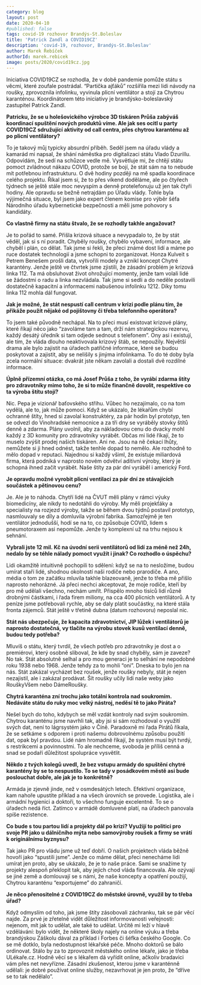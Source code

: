```yaml
---
category: blog
layout: post
date: 2020-04-10
#published: false
tags: covid-19 rozhovor Brandýs-St.Boleslav
title: 'Patrick Zandl a COVID19CZ'
description: 'covid-19, rozhovor, Brandýs-St.Boleslav'
author: Marek Řebíček
authorId: marek.rebicek
image: posts/2020/covid19cz.jpg
---
```


Iniciativa COVID19CZ se rozhodla, že v době pandemie pomůže státu s věcmi, které zoufale postrádal. “Partička ajťáků” rozšířila mezi lidi návody na roušky, zprovoznila infolinku, vyvinula plicní ventilátor a stojí za Chytrou karanténou. Koordinátorem této iniciativy je brandýsko-boleslavský zastupitel Patrick Zandl.

**Patricku, že se u holešovického výrobce 3D tiskáren Průša zabýváš koordinací spuštění nových produktů víme. Ale jak ses ocitl u party COVID19CZ sdružující aktivity od call centra, přes chytrou karanténu až po plicní ventilátory?**

To je takový můj typicky absurdní příběh. Seděl jsem na úřadu vlády a kamarád mi napsal, že shání náměstka pro digitalizaci státu Vlado Dzurillu. Odpovídám, že sedí na schůzce vedle mě. Vysvětluje mi, že chtějí státu pomoct zvládnout nákazu COVID, protože se bojí, že stát sám na to nebude mít potřebnou infrastrukturu. O dvě hodiny později na mě spadla koordinace celého projektu. Říkal jsem si, že to přes víkend doděláme, ale po čtyřech týdnech se ještě stále moc nevyspím a denně protelefonuju už jen tak čtyři hodiny. 
Ale opravdu se bežně netrajdám po Úřadu vlády. Tohle byla výjimečná situace, byl jsem jako expert členem komise pro výběr šéfa Národního úřadu kybernetické bezpečnosti a měli jsme pohovory s kandidáty. 

**Co vlastně firmy na státu štvalo, že se rozhodly takhle angažovat?**

Je to pořád to samé. Přišla krizová situace a nevypadalo to, že by stát věděl, jak si s ní poradit. Chyběly roušky, chybělo vybavení, informace, ale chyběl i plán, co dělat. Tak jsme si řekli, že přeci známé dost lidí a máme po ruce dostatek technologií a jsme schopni to zorganizovat. Honza Kulveit s Petrem Benešem prošli data, vytvořili modely a vznikl koncept Chytré karantény. Jenže ještě ve čtvrtek jsme zjistili, že zásadní problém je krizová linka 112. Ta má obsluhovat život ohrožující momenty, jenže tam volali lidé se žádostmi o radu a linka nezvládala. Tak jsme si sedli a do neděle postavili dostatečně kapacitní a informacemi nabušenou infolinku 1212. Díky tomu linka 112 mohla dál fungovat.  

**Jak je možné, že stát nespustí call centrum v krizi podle plánu tím, že přikáže použít nějaké od pojištovny či třeba telefonního operátora?**

To jsem také původně nechápal. Na to přeci musí existovat krizové plány, které říkají něco jako “zavoláme tam a tam, drží nám strategickou rezervu, každý desátý úředník si tam odjede sednout s telefonem”. Ony asi i existují, ale tím, že vláda dlouho neaktivovala krizový štáb, se nepoužily. Největší drama ale bylo zajistit na úřadech patřičné informace, které se budou poskytovat a zajistit, aby se nelišily s jinýma infolinkama. To do té doby byla zcela normální situace: dvakrát jste někam zavolali a dostali dvě rozdílné informace. 

**Úplně přízemní otázka, co má Josef Průša z toho, že vyrábí zdarma štíty pro zdravotníky mimo toho, že si to může finančně dovolit, respektive co ta výroba štítu stojí?**

Nic. Pepa je vizionář baťovského střihu. Vůbec ho nezajímalo, co na tom vydělá, ale to, jak může pomoci. Když se ukázalo, že lékařům chybí ochranné štíty, hned si zavolal konstruktéry, za pár hodin byl prototyp, ten se odvezl do Vinohradské nemocnice a za tři dny se vyráběly stovky štítů denně a zdarma. Plány uvolnil, aby za nákladovou cenu do dvacky mohl každý z 3D komunity pro zdravotníky vyrábět. Občas mi lidé říkají, že to muselo zvýšit prodej našich tiskáren. Ani ne. Jsou na ně čekací lhůty, nemůžete si ji hned odnést, takže tenhle dopad to nemělo. Ale rozhodně to mělo dopad v reputaci. Najednou si každý všiml, že existuje miliardová firma, která podniká v naprosto novém odvětví aditivní výroby, který je schopná ihned začít vyrábět. Naše štíty za pár dní vyráběl i americký Ford.  

**Je opravdu možné vyrobit plicní ventilaci za pár dní ze stávajících součástek a pětinovou cenu?**

Je. Ale je to náhoda. Chytří lidé na ČVUT měli plány v rámci výuky biomedicíny, ale nikdy to nedotáhli do výroby. My měli projekťáky a specialisty na rozjezd výroby, takže se během dvou týdnů postavil prototyp, nasmlouvaly se díly a domluvila výrobní fabrika. Samozřejmě je ten ventilátor jednodušší, hodí se na to, co způsobuje COVID, lidem s pneumotoraxem asi nepomůže. Jenže ty komplexní už na trhu nejsou k sehnání. 

**Vybrali jste 12 mil. Kč na úvodní serii ventilátorů od lidí za méně než 24h, nedalo by se téhle nálady pomoct využít i jinak? Co rozhodlo o úspěchu?**

Lidi okamžitě intuitivně pochopili to sdělení: když se na to nesložíme, budou umírat staří lidé, shodnou okolností naši rodiče nebo prarodiče. A ano, média o tom ze začátku mluvila takhle blazeovaně, jenže to třeba mě přišlo naprosto nehorázné. Já přeci nechci akceptovat, že moje rodiče, kteří by pro mě udělali všechno, nechám umřít. Přispělo mnoho tisíců lidí různě drobnými částkami, i řada firem miliony, na cca 400 plicních ventilátorů. A ty peníze jsme potřebovali rychle, aby se daly platit součástky, na které stála fronta zájemců. Stát ještě v třetině dubna (datum rozhovoru) neposlal nic. 

**Stát nás ubezpečuje, že kapacita zdravotnictví, JIP lůžek i ventilátorů je naprosto dostatečná, vy tlačíte na výrobu stovek kusů ventilací denně, budou tedy potřeba?**

Mluvíš o státu, který tvrdil, že všech potřeb pro zdravotníky je dost a o premiérovi, který osobně sliboval, že kde by snad chyběly, sám je zaveze? No tak. Stát absolutně selhal a pro mou generaci je to selhání ne nepodobné roku 1938 nebo 1968. Jenže tehdy za to mohli “oni”. Dneska to bylo jen na nás. Stát zakázal vycházet bez roušek, jenže roušky nebyly, stát je nejen nezajistil, ale i zakázal prodávat. Šít roušky učily lidi naše weby jako RouškyVšem nebo DámeRoušky.  

**Chytrá karanténa zní trochu jako totální kontrola nad soukromím. Nedáváte státu do ruky moc velký nástroj, neděsí tě to jako Piráta?**

Nešel bych do toho, kdybych se měl vzdát kontroly nad svým soukromím. Chytrou karanténu jsme navrhli tak, aby jsi si sám rozhodoval o využití svých dat, není to lágrsystém jako v Číně. Paradoxně mi řada Pirátů říkala, že se setkáme s odporem i proti našemu dobrovolnému způsobu použití dat, opak byl pravdou. Lidé nám hromadně říkají, že systém musí být tvrdý, s restrikcemi a povinnostmi. To ale nechceme, svoboda je příliš cenná a snad se podaří důležitost spolupráce vysvětlit.  

**Někdo z tvých kolegů uvedl, že bez vstupu armády do spuštění chytré karantény by se to nespustilo. To se tady v posádkovém městě asi bude poslouchat dobře, ale jak je to konkrétně?**

Armáda je zjevně jinde, než v osmdesátých letech. Efektivní organizace, kam nahoře upustíte příklad a na všech úrovních se provede. Logistika, ale i armádní hygienici a doktoři, to všechno funguje excelentně. To se o úřadech nedá říct. Zatímco v armádě domluvené platí, na úřadech panovala spíše rezistence. 

**Co bude s tou partou lidí a projekty dál po krizi? Využijí to politici pro svoje PR jako u dálničního mýta nebo samovýroby roušek a firmy se vrátí k originálnímu byznysu?**

Tak jako PR pro vládu jsme už teď dobří. O našich projektech vláda běžně hovoří jako “spustili jsme”. Jenže co máme dělat, přeci nenecháme lidi umírat jen proto, aby se ukázalo, že je to naše práce. Sami se snažíme ty projekty alespoň překlopit tak, aby jejich chod vláda financovala. Ale ozývají se jiné země a domlouvají se s námi, že naše koncepty a opatření použijí, Chytrou karanténu “exportujeme” do zahraničí. 

**Je něco přenositelné z COVID19CZ do městské úrovně, využil by to třeba úřad?**

Když odmyslím od toho, jak jsme štíty zásobovali záchranku, tak se pár věcí najde. Za prvé je zřetelně vidět důležitost informovanosti veřejnosti: nejenom, mít jak  to udělat, ale také to udělat. Určitě mi leží v hlavě vzdělávání: bylo vidět, že některé školy najely na online výuku a třeba brandýskou Záškolu dával za příklad i Forbes či šéfka českého Google. 
Co se mě dotklo, byla nedostupnost lékařské péče. Mnoho doktorů se bálo ordinovat. Stálo by za to zprovoznit městského online lékaře, jako je třeba ULékaře.cz. Hodně věcí se s lékařem dá vyřídit online, ačkoliv bradavici vám přes net nevyřízne. Zásadní zkušenost, kterou jsme v karanténně udělali: je dobré používat online služby, nezavrhovat je jen proto, že “dříve se to tak nedělalo”.
